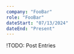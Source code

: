 ```yaml
---
company: "FooBar"
role: "FooBar"
dateStart: "07/13/2024"
dateEnd: "Present"
---
```

!TODO: Post Entries


